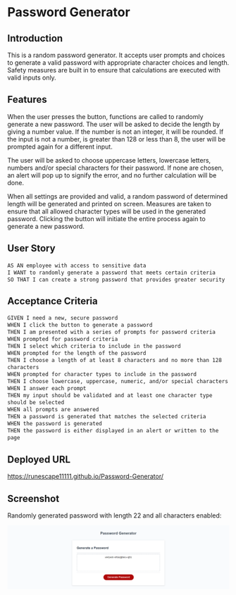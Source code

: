 # Password Generator

## Introduction

This is a random password generator. It accepts user prompts and choices to generate a valid password with appropriate character choices and length. Safety measures are built in to ensure that calculations are executed with valid inputs only.

## Features

When the user presses the button, functions are called to randomly generate a new password. The user will be asked to decide the length by giving a number value. If the number is not an integer, it will be rounded. If the input is not a number, is greater than 128 or less than 8, the user will be prompted again for a different input.

The user will be asked to choose uppercase letters, lowercase letters, numbers and/or special characters for their password. If none are chosen, an alert will pop up to signify the error, and no further calculation will be done.

When all settings are provided and valid, a random password of determined length will be generated and printed on screen. Measures are taken to ensure that all allowed character types will be used in the generated password. Clicking the button will initiate the entire process again to generate a new password.

## User Story

```
AS AN employee with access to sensitive data
I WANT to randomly generate a password that meets certain criteria
SO THAT I can create a strong password that provides greater security
```

## Acceptance Criteria

```
GIVEN I need a new, secure password
WHEN I click the button to generate a password
THEN I am presented with a series of prompts for password criteria
WHEN prompted for password criteria
THEN I select which criteria to include in the password
WHEN prompted for the length of the password
THEN I choose a length of at least 8 characters and no more than 128 characters
WHEN prompted for character types to include in the password
THEN I choose lowercase, uppercase, numeric, and/or special characters
WHEN I answer each prompt
THEN my input should be validated and at least one character type should be selected
WHEN all prompts are answered
THEN a password is generated that matches the selected criteria
WHEN the password is generated
THEN the password is either displayed in an alert or written to the page
```

## Deployed URL

https://runescape11111.github.io/Password-Generator/

## Screenshot

Randomly generated password with length 22 and all characters enabled:

![Randomly generated password with length 22 and all characters enabled.](./Assets/password-example.png)